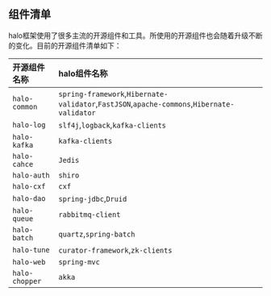 ## 组件清单

halo框架使用了很多主流的开源组件和工具。所使用的开源组件也会随着升级不断的变化。目前的开源组件清单如下：

| 开源组件名称 | halo组件名称 |
| :--- | :--- |
| `halo-common` | `spring-framework`,`Hibernate-validator`,`FastJSON`,`apache-commons`,`Hibernate-validator` |
| `halo-log` | `slf4j`,`logback`,`kafka-clients` |
| `halo-kafka` | `kafka-clients` |
| `halo-cahce` | `Jedis` |
| `halo-auth` | `shiro` |
| `halo-cxf` | `cxf` |
| `halo-dao` | `spring-jdbc`,`Druid` |
| `halo-queue` | `rabbitmq-client` |
| `halo-batch` | `quartz`,`spring-batch`  |
| `halo-tune` | `curator-framework`,`zk-clients` |
| `halo-web` | `spring-mvc` |
| `halo-chopper` | `akka` |



